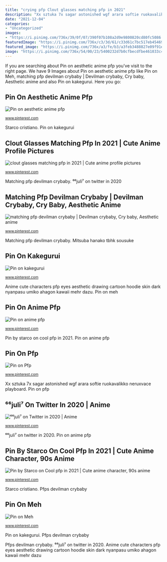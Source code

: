 ```yaml
---
title: "crying pfp Clout glasses matching pfp in 2021"
description: "Xx sztuka 7x sagar astonished wgf arara softie ruokavalikko neruxvace playboard"
date: "2021-12-04"
categories:
- "Uncategorized"
images:
- "https://i.pinimg.com/736x/39/0f/07/390f07b108a2d9e9800820cd80fc5086.jpg"
featuredImage: "https://i.pinimg.com/736x/c3/3d/61/c33d61c7bc517eb454694f70efde49c0.jpg"
featured_image: "https://i.pinimg.com/736x/a3/fe/b3/a3feb3488827e09f91ed19051eefddf8.jpg"
image: "https://i.pinimg.com/736x/54/00/23/5400232d7b0cfbecdfbe461033c4c97a.jpg"
---
```


If you are searching about Pin on aesthetic anime pfp you've visit to the right page. We have 9 Images about Pin on aesthetic anime pfp like Pin on Meh, matching pfp devilman crybaby | Devilman crybaby, Cry baby, Aesthetic anime and also Pin on kakegurui. Here you go:

## Pin On Aesthetic Anime Pfp

![Pin on aesthetic anime pfp](https://i.pinimg.com/736x/1a/23/d7/1a23d76d5378c39eae14c6180486d643.jpg "Pin on pfp")

<small>www.pinterest.com</small>

Starco cristiano. Pin on kakegurui

## Clout Glasses Matching Pfp In 2021 | Cute Anime Profile Pictures

![clout glasses matching pfp in 2021 | Cute anime profile pictures](https://i.pinimg.com/736x/c3/3d/61/c33d61c7bc517eb454694f70efde49c0.jpg "Pin on kakegurui")

<small>www.pinterest.com</small>

Matching pfp devilman crybaby. ⁶⁶juli⁷ on twitter in 2020

## Matching Pfp Devilman Crybaby | Devilman Crybaby, Cry Baby, Aesthetic Anime

![matching pfp devilman crybaby | Devilman crybaby, Cry baby, Aesthetic anime](https://i.pinimg.com/736x/17/93/11/1793117ff205b8f35b4546086cc8e3e9.jpg "Pin on aesthetic anime pfp")

<small>www.pinterest.com</small>

Matching pfp devilman crybaby. Mitsuba hanako tbhk sousuke

## Pin On Kakegurui

![Pin on kakegurui](https://i.pinimg.com/736x/54/00/23/5400232d7b0cfbecdfbe461033c4c97a.jpg "Mitsuba hanako tbhk sousuke")

<small>www.pinterest.com</small>

Anime cute characters pfp eyes aesthetic drawing cartoon hoodie skin dark nyanpasu umiko ahagon kawaii mehr dazu. Pin on meh

## Pin On Anime Pfp

![Pin on anime pfp](https://i.pinimg.com/736x/a3/fe/b3/a3feb3488827e09f91ed19051eefddf8.jpg "Pin on aesthetic anime pfp")

<small>www.pinterest.com</small>

Pin by starco on cool pfp in 2021. Pin on anime pfp

## Pin On Pfp

![Pin on Pfp](https://i.pinimg.com/736x/39/0f/07/390f07b108a2d9e9800820cd80fc5086.jpg "Pfp clout")

<small>www.pinterest.com</small>

Xx sztuka 7x sagar astonished wgf arara softie ruokavalikko neruxvace playboard. Pin on pfp

## ⁶⁶juli⁷ On Twitter In 2020 | Anime

![⁶⁶juli⁷ on Twitter in 2020 | Anime](https://i.pinimg.com/736x/89/bb/29/89bb2978f87e89a5b5f94276b9d7c748.jpg "Pin on pfp")

<small>www.pinterest.com</small>

⁶⁶juli⁷ on twitter in 2020. Pin on anime pfp

## Pin By Starco On Cool Pfp In 2021 | Cute Anime Character, 90s Anime

![Pin by Starco on Cool pfp in 2021 | Cute anime character, 90s anime](https://i.pinimg.com/736x/00/d2/e9/00d2e95b0de452bcfa53868565ecfc80.jpg "Pfp clout")

<small>www.pinterest.com</small>

Starco cristiano. Pfps devilman crybaby

## Pin On Meh

![Pin on Meh](https://i.pinimg.com/736x/9a/42/5e/9a425ebfc86a2c4a5a889486d31f4a23.jpg "Pin on anime pfp")

<small>www.pinterest.com</small>

Pin on kakegurui. Pfps devilman crybaby

Pfps devilman crybaby. ⁶⁶juli⁷ on twitter in 2020. Anime cute characters pfp eyes aesthetic drawing cartoon hoodie skin dark nyanpasu umiko ahagon kawaii mehr dazu
